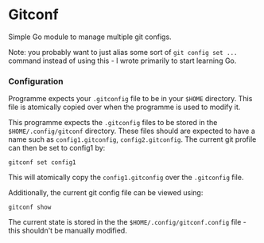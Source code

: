 # Gitconf

Simple Go module to manage multiple git configs.

Note: you probably want to just alias some sort of `git config set ...` command instead
of using this - I wrote primarily to start learning Go.

### Configuration

Programme expects your `.gitconfig` file to be in your `$HOME` directory. This file is
atomically copied over when the programme is used to modify it.

This programme expects the `.gitconfig` files to be stored in the
`$HOME/.config/gitconf` directory. These files should are expected to have a name such
as `config1.gitconfig`, `config2.gitconfig`. The current git profile can then be set to
config1 by:
```
gitconf set config1
```

This will atomically copy the `config1.gitconfig` over the `.gitconfig` file.

Additionally, the current git config file can be viewed using:
```
gitconf show
```

The current state is stored in the the `$HOME/.config/gitconf.config` file - this
shouldn't be manually modified.
